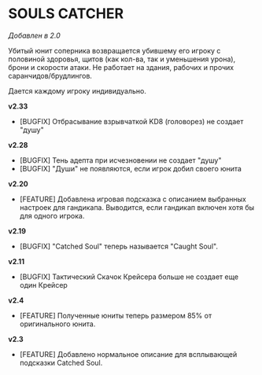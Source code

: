 # SOULS CATCHER

*Добавлен в 2.0*

Убитый юнит соперника возвращается убившему его игроку с половиной здоровья,  щитов (как кол-ва, так и уменьшения урона), брони и скорости атаки. Не работает на здания, рабочих и прочих саранчидов/брудлингов.

Дается каждому игроку индивидуально.

**v2.33**

* [BUGFIX] Отбрасывание взрывчаткой KD8 (головорез) не создает "душу"

**v2.28**

* [BUGFIX] Тень адепта при исчезновении не создает "душу"
* [BUGFIX] "Души" не появляются, если игрок добил своего юнита

**v2.20**

* [FEATURE] Добавлена игровая подсказка с описанием выбранных настроек для гандикапа. Выводится, если гандикап включен хотя бы для одного игрока.

**v2.19**

* [BUGFIX] "Catched Soul" теперь называется "Caught Soul". 

**v2.11**

* [BUGFIX]	Тактический Скачок Крейсера больше не создает еще один Крейсер

**v2.4**

* [FEATURE]	Полученные юниты теперь размером 85% от оригинального юнита.

**v2.3**

* [FEATURE]	Добавлено нормальное описание для всплывающей подсказки Catched Soul.
